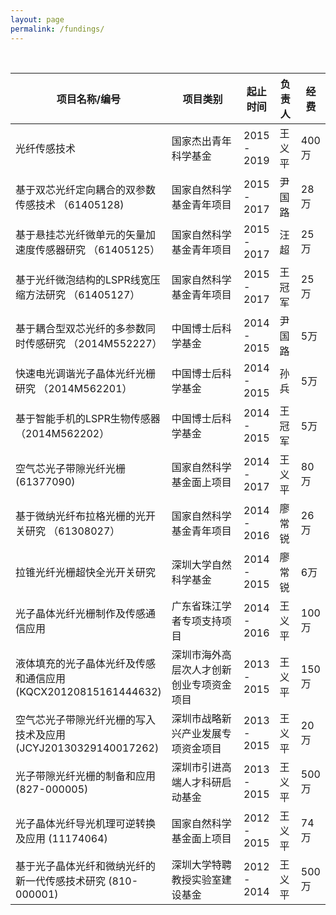 ```yaml
---
layout: page
permalink: /fundings/
---
```


<br>

<table>
  <thead>
    <tr>
      <th style="width: 45%">项目名称/编号</th>
      <th style="width: 30%">项目类别</th>
      <th style="width: 11%">起止时间 </th>
      <th style="width: 7%">负责人</th>
      <th style="width: 7%">经费</th>
    </tr>
  </thead>
  <tbody>
    <tr>
      <td>光纤传感技术</th>
      <td>国家杰出青年科学基金</th>
      <td>2015 - 2019</th>
      <td>王义平</th>
      <td>400万</th>
    </tr>
    <tr>
      <td>基于双芯光纤定向耦合的双参数传感技术 （61405128)</th>
      <td>国家自然科学基金青年项目</th>
      <td>2015 - 2017</th>
      <td>尹国路</th>
      <td>28万</th>
    </tr>
    <tr>
      <td>基于悬挂芯光纤微单元的矢量加速度传感器研究 （61405125）</th>
      <td>国家自然科学基金青年项目</th>
      <td>2015 - 2017</th>
      <td>汪超</th>
      <td>25万</th>
    </tr>
    <tr>
      <td>基于光纤微泡结构的LSPR线宽压缩方法研究 （61405127）</th>
      <td>国家自然科学基金青年项目</th>
      <td>2015 - 2017</th>
      <td>王冠军</th>
      <td>25万</th>
    </tr>
    <tr>
      <td>基于耦合型双芯光纤的多参数同时传感研究 （2014M552227）</th>
      <td>中国博士后科学基金</th>
      <td>2014 - 2015</th>
      <td>尹国路</th>
      <td>5万</th>
    </tr>
    <tr>
      <td>快速电光调谐光子晶体光纤光栅研究 （2014M562201）</th>
      <td>中国博士后科学基金</th>
      <td>2014 - 2015</th>
      <td>孙兵</th>
      <td>5万</th>
    </tr>
    <tr>
      <td>基于智能手机的LSPR生物传感器（2014M562202） </th>
      <td>中国博士后科学基金</th>
      <td>2014 - 2015</th>
      <td>王冠军</th>
      <td>5万</th>
    </tr>
    <tr>
      <td>空气芯光子带隙光纤光栅 (61377090)</th>
      <td>国家自然科学基金面上项目</th>
      <td>2014 - 2017</th>
      <td>王义平</th>
      <td>80万</th>
    </tr>
    <tr>
      <td>基于微纳光纤布拉格光栅的光开关研究 （61308027）</th>
      <td>国家自然科学基金青年项目</th>
      <td>2014 - 2016</th>
      <td>廖常锐</th>
      <td>26万</th>
    </tr>
    <tr>
      <td>拉锥光纤光栅超快全光开关研究</th>
      <td>深圳大学自然科学基金</th>
      <td>2014 - 2015</th>
      <td>廖常锐</th>
      <td>6万</th>
    </tr>
    <tr>
      <td>光子晶体光纤光栅制作及传感通信应用</th>
      <td>广东省珠江学者专项支持项目</th>
      <td>2014 - 2016</th>
      <td>王义平</th>
      <td>100万</th>
    </tr>
    <tr>
      <td>液体填充的光子晶体光纤及传感和通信应用(KQCX20120815161444632)</th>
      <td>深圳市海外高层次人才创新创业专项资金项目</th>
      <td>2013 - 2015</th>
      <td>王义平</th>
      <td>150万</th>
    </tr>
    <tr>
      <td>空气芯光子带隙光纤光栅的写入技术及应用(JCYJ20130329140017262)</th>
      <td>深圳市战略新兴产业发展专项资金项目</th>
      <td>2013 - 2015</th>
      <td>王义平</th>
      <td>20万</th>
    </tr>
    <tr>
      <td>光子带隙光纤光栅的制备和应用 (827-000005)</th>
      <td>深圳市引进高端人才科研启动基金</th>
      <td>2013 - 2015</th>
      <td>王义平</th>
      <td>500万</th>
    </tr>
    <tr>
      <td>光子晶体光纤导光机理可逆转换及应用 (11174064)</th>
      <td>国家自然科学基金面上项目</th>
      <td>2012 - 2015</th>
      <td>王义平</th>
      <td>74万</th>
    </tr>
    <tr>
      <td>基于光子晶体光纤和微纳光纤的新一代传感技术研究 (810-000001)</th>
      <td>深圳大学特聘教授实验室建设基金</th>
      <td>2012 - 2014</th>
      <td>王义平</th>
      <td>500万</th>
    </tr>
  </tbody>
</table>
